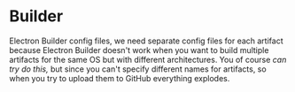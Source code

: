 Builder
========

Electron Builder config files, we need separate config files for each artifact because Electron Builder doesn't work when you want to build multiple artifacts for the same OS but with different architectures. You of course _can try do this,_ but since you can't specify different names for artifacts, so when you try to upload them to GitHub everything explodes.
